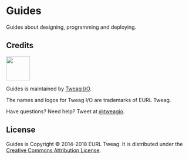 Guides
======

Guides about designing, programming and deploying.

Credits
-------

[<img src="https://www.tweag.io/img/tweag-med.png" height="65">](http://tweag.io)

Guides is maintained by [Tweag I/O](http://tweag.io/).

The names and logos for Tweag I/O are trademarks of EURL Tweag.

Have questions? Need help? Tweet at [@tweagio](http://twitter.com/tweagio).

License
-------

Guides is Copyright © 2014-2018 EURL Tweag. It is distributed under the
[Creative Commons Attribution
License](http://creativecommons.org/licenses/by/3.0/).
